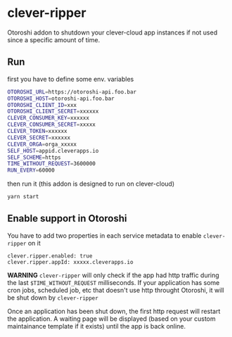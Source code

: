 # clever-ripper

Otoroshi addon to shutdown your clever-cloud app instances if not used since a specific amount of time.

## Run

first you have to define some env. variables

```sh
OTOROSHI_URL=https://otoroshi-api.foo.bar
OTOROSHI_HOST=otoroshi-api.foo.bar
OTOROSHI_CLIENT_ID=xxx
OTOROSHI_CLIENT_SECRET=xxxxxx
CLEVER_CONSUMER_KEY=xxxxxx
CLEVER_CONSUMER_SECRET=xxxxx
CLEVER_TOKEN=xxxxxx
CLEVER_SECRET=xxxxxx
CLEVER_ORGA=orga_xxxxx
SELF_HOST=appid.cleverapps.io
SELF_SCHEME=https
TIME_WITHOUT_REQUEST=3600000
RUN_EVERY=60000
```

then run it (this addon is designed to run on clever-cloud)

```sh
yarn start
```

## Enable support in Otoroshi 

You have to add two properties in each service metadata to enable `clever-ripper` on it

```
clever.ripper.enabled: true
clever.ripper.appId: xxxxx.cleverapps.io
```

**WARNING** `clever-ripper` will only check if the app had http traffic during the last `$TIME_WITHOUT_REQUEST` milliseconds. If your application has some cron jobs, scheduled job, etc that doesn't use http throught Otoroshi, it will be shut down by `clever-ripper`

Once an application has been shut down, the first http request will restart the application. A waiting page will be displayed (based on your custom maintainance template if it exists) until the app is back online.